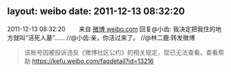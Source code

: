 layout: weibo
date: 2011-12-13 08:32:20
---
<meta name="referrer" content="no-referrer" />

2011-12-13 08:32:20  &nbsp;&nbsp;&nbsp;&nbsp;&nbsp;&nbsp; 来自 <a href="http://weibo.com/" rel="nofollow">微博 weibo.com</a>
回复@小齿: 我决定把我住的地方就叫“活死人墓”…… //@小齿:亲，你活过来了。 //@林二鹿:转发微博
>  该账号因被投诉违反《微博社区公约》的相关规定，现已无法查看。查看帮助 https://kefu.weibo.com/faqdetail?id=13216
